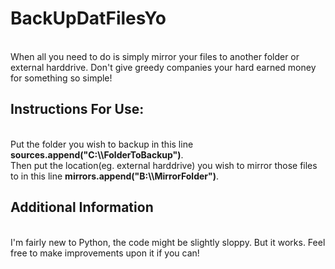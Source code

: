 # BackUpDatFilesYo
<br>
When all you need to do is simply mirror your files to another folder or external harddrive. Don't give greedy companies your hard earned money for something so simple!
<br>
<h2>Instructions For Use:</h2>
<br>
Put the folder you wish to backup in this line <b>sources.append("C:\\FolderToBackup")</b>.
<br>
Then put the location(eg. external harddrive) you wish to mirror those files to in this line <b>mirrors.append("B:\\MirrorFolder")</b>.
<br>
<h2>Additional Information</h2>
<br>
I'm fairly new to Python, the code might be slightly sloppy. But it works. Feel free to make improvements upon it if you can!
